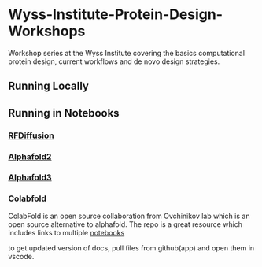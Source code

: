 # Wyss-Institute-Protein-Design-Workshops
Workshop series at the Wyss Institute covering the basics computational protein design, current workflows and de novo design strategies. 


## Running Locally
## Running in Notebooks
### [RFDiffusion](https://colab.research.google.com/github/sokrypton/ColabDesign/blob/main/rf/examples/diffusion.ipynb)

### [Alphafold2](https://colab.research.google.com/github/sokrypton/ColabFold/blob/main/AlphaFold2.ipynb)

### [Alphafold3](https://alphafoldserver.com)

### Colabfold
ColabFold is an open source collaboration from Ovchinikov lab which is an open source alternative to alphafold. The repo is a great resource which includes links to multiple [notebooks](https://github.com/sokrypton/ColabFold)

to get updated version of docs, pull files from github(app) and open them in vscode. 
